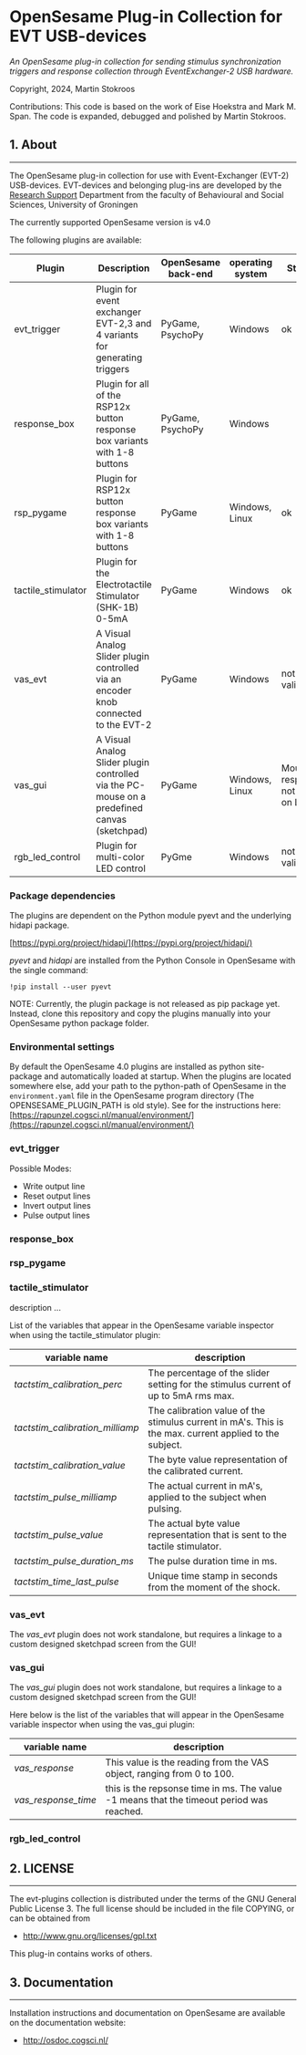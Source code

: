OpenSesame Plug-in Collection for EVT USB-devices
=================================================

*An OpenSesame plug-in collection for sending stimulus synchronization triggers and response collection through EventExchanger-2 USB hardware.*  

Copyright, 2024, Martin Stokroos

Contributions: This code is based on the work of Eise Hoekstra and Mark M. Span. The code is expanded, debugged and polished by Martin Stokroos.


## 1. About
-----------
The OpenSesame plug-in collection for use with Event-Exchanger (EVT-2) USB-devices. EVT-devices and belonging plug-ins are developed by the [Research Support](https://myuniversity.rug.nl/infonet/medewerkers/profiles/departments/11422) Department from the faculty of Behavioural and Social Sciences, University of Groningen

The currently supported OpenSesame version is v4.0

The following plugins are available:

Plugin | Description | OpenSesame back-end | operating system | Status
------ | ----------- | ------------------- | ---------------- | ------
evt_trigger | Plugin for event exchanger EVT-2,3 and 4 variants for generating triggers | PyGame, PsychoPy | Windows | ok
response_box | Plugin for all of the RSP12x button response box variants with 1-8 buttons | PyGame, PsychoPy | Windows |
rsp_pygame | Plugin for RSP12x button response box variants with 1-8 buttons | PyGame | Windows, Linux | ok
tactile_stimulator | Plugin for the Electrotactile Stimulator (SHK-1B) 0-5mA | PyGame | Windows | ok
vas_evt | A Visual Analog Slider plugin controlled via an encoder knob connected to the EVT-2 | PyGame | Windows | not validated
vas_gui | A Visual Analog Slider plugin controlled via the PC-mouse on a predefined canvas (sketchpad) | PyGame | Windows, Linux | Mouse response not ok on Linux.
rgb_led_control | Plugin for multi-color LED control | PyGme | Windows | not validated

### Package dependencies
The plugins are dependent on the Python module pyevt and the underlying hidapi package.

[https://pypi.org/project/hidapi/](https://pypi.org/project/hidapi/)

*pyevt* and *hidapi* are installed from the Python Console in OpenSesame with the single command:

`!pip install --user pyevt`

NOTE: Currently, the plugin package is not released as pip package yet. Instead, clone this repository and copy the plugins manually into your OpenSesame python package folder.

### Environmental settings
By default the OpenSesame 4.0 plugins are installed as python site-package and automatically loaded at startup.
When the plugins are located somewhere else, add your path to the python-path of OpenSesame in the `environment.yaml` file in the OpenSesame program directory (The OPENSESAME_PLUGIN_PATH is old style). See for the instructions here: [https://rapunzel.cogsci.nl/manual/environment/](https://rapunzel.cogsci.nl/manual/environment/) 

### evt_trigger
Possible Modes:

- Write output line
- Reset output lines
- Invert output lines
- Pulse output lines

### response_box

### rsp_pygame

### tactile_stimulator
description ...

List of the variables that appear in the OpenSesame variable inspector when using the tactile_stimulator plugin:

variable name | description
------------- | -----------
*tactstim_calibration_perc* | The percentage of the slider setting for the stimulus current of up to 5mA rms max.
*tactstim_calibration_milliamp* | The calibration value of the stimulus current in mA's. This is the max. current applied to the subject.
*tactstim_calibration_value* | The byte value representation of the calibrated current.
*tactstim_pulse_milliamp* | The actual current in mA's, applied to the subject when pulsing.
*tactstim_pulse_value* | The actual byte value representation that is sent to the tactile stimulator.
*tactstim_pulse_duration_ms* | The pulse duration time in ms.
*tactstim_time_last_pulse* | Unique time stamp in seconds from the moment of the shock.

### vas_evt
The *vas_evt* plugin does not work standalone, but requires a linkage to a custom designed sketchpad screen from the GUI!

### vas_gui
The *vas_gui* plugin does not work standalone, but requires a linkage to a custom designed sketchpad screen from the GUI!

Here below is the list of the variables that will appear in the OpenSesame variable inspector when using the vas_gui plugin:

variable name | description
------------- | -----------
*vas_response* | This value is the reading from the VAS object, ranging from 0 to 100.
*vas_response_time* | this is the repsonse time in ms. The value -1 means that the timeout period was reached.

### rgb_led_control

## 2. LICENSE
-------------

The evt-plugins collection is distributed under the terms of the GNU General Public License 3.
The full license should be included in the file COPYING, or can be obtained from

- <http://www.gnu.org/licenses/gpl.txt>

This plug-in contains works of others.

## 3. Documentation
-------------------

Installation instructions and documentation on OpenSesame are available on the documentation website:

- <http://osdoc.cogsci.nl/>